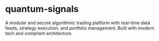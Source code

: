 # quantum-signals
A modular and secure algorithmic trading platform with real-time data feeds, strategy execution, and portfolio management. Built with modern tech and compliant architecture.
